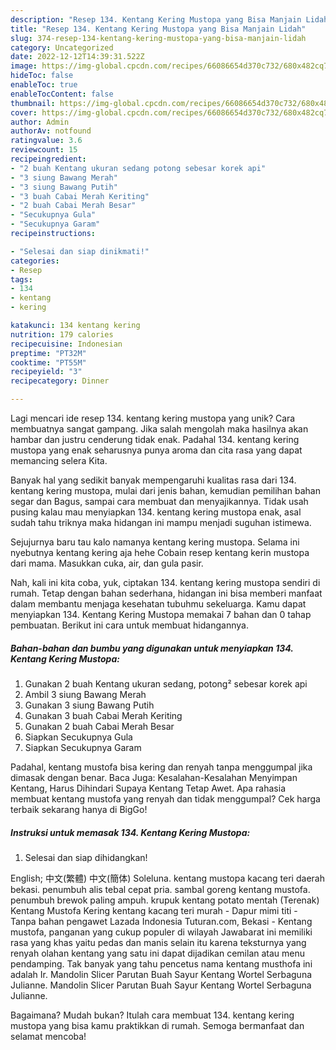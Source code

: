 ```yaml
---
description: "Resep 134. Kentang Kering Mustopa yang Bisa Manjain Lidah"
title: "Resep 134. Kentang Kering Mustopa yang Bisa Manjain Lidah"
slug: 374-resep-134-kentang-kering-mustopa-yang-bisa-manjain-lidah
category: Uncategorized
date: 2022-12-12T14:39:31.522Z
image: https://img-global.cpcdn.com/recipes/66086654d370c732/680x482cq70/134-kentang-kering-mustopa-foto-resep-utama.jpg
hideToc: false
enableToc: true
enableTocContent: false
thumbnail: https://img-global.cpcdn.com/recipes/66086654d370c732/680x482cq70/134-kentang-kering-mustopa-foto-resep-utama.jpg
cover: https://img-global.cpcdn.com/recipes/66086654d370c732/680x482cq70/134-kentang-kering-mustopa-foto-resep-utama.jpg
author: Admin
authorAv: notfound
ratingvalue: 3.6
reviewcount: 15
recipeingredient:
- "2 buah Kentang ukuran sedang potong sebesar korek api"
- "3 siung Bawang Merah"
- "3 siung Bawang Putih"
- "3 buah Cabai Merah Keriting"
- "2 buah Cabai Merah Besar"
- "Secukupnya Gula"
- "Secukupnya Garam"
recipeinstructions:

- "Selesai dan siap dinikmati!"
categories:
- Resep
tags:
- 134
- kentang
- kering

katakunci: 134 kentang kering 
nutrition: 179 calories
recipecuisine: Indonesian
preptime: "PT32M"
cooktime: "PT55M"
recipeyield: "3"
recipecategory: Dinner

---
```





Lagi mencari ide resep 134. kentang kering mustopa yang unik? Cara membuatnya sangat gampang. Jika salah mengolah maka hasilnya akan hambar dan justru cenderung tidak enak. Padahal 134. kentang kering mustopa yang enak seharusnya punya aroma dan cita rasa yang dapat memancing selera Kita.





Banyak hal yang sedikit banyak mempengaruhi kualitas rasa dari 134. kentang kering mustopa, mulai dari jenis bahan, kemudian pemilihan bahan segar dan Bagus, sampai cara membuat dan menyajikannya. Tidak usah pusing kalau mau menyiapkan 134. kentang kering mustopa enak,      asal sudah tahu triknya maka hidangan ini mampu menjadi suguhan istimewa.














Sejujurnya baru tau kalo namanya kentang kering mustopa. Selama ini nyebutnya kentang kering aja hehe Cobain resep kentang kerin mustopa dari mama. Masukkan cuka, air, dan gula pasir.






Nah, kali ini kita coba, yuk, ciptakan 134. kentang kering mustopa sendiri di rumah. Tetap dengan bahan sederhana, hidangan ini bisa memberi manfaat dalam membantu menjaga kesehatan tubuhmu sekeluarga. Kamu dapat menyiapkan 134. Kentang Kering Mustopa memakai 7 bahan dan 0 tahap pembuatan. Berikut ini cara untuk membuat hidangannya.

<!--inarticleads1-->

##### Bahan-bahan dan bumbu yang digunakan untuk menyiapkan 134. Kentang Kering Mustopa:

1. Gunakan 2 buah Kentang ukuran sedang, potong² sebesar korek api
1. Ambil 3 siung Bawang Merah
1. Gunakan 3 siung Bawang Putih
1. Gunakan 3 buah Cabai Merah Keriting
1. Gunakan 2 buah Cabai Merah Besar
1. Siapkan Secukupnya Gula
1. Siapkan Secukupnya Garam


Padahal, kentang mustofa bisa kering dan renyah tanpa menggumpal jika dimasak dengan benar. Baca Juga: Kesalahan-Kesalahan Menyimpan Kentang, Harus Dihindari Supaya Kentang Tetap Awet. Apa rahasia membuat kentang mustofa yang renyah dan tidak menggumpal? Cek harga terbaik sekarang hanya di BigGo! 

<!--inarticleads2-->

##### Instruksi untuk memasak 134. Kentang Kering Mustopa:


1. Selesai dan siap dihidangkan!

English; 中文(繁體) 中文(簡体) Soleluna. kentang mustopa kacang teri daerah bekasi. penumbuh alis tebal cepat pria. sambal goreng kentang mustofa. penumbuh brewok paling ampuh. krupuk kentang potato mentah (Terenak) Kentang Mustofa Kering kentang kacang teri murah - Dapur mimi titi - Tanpa bahan pengawet Lazada Indonesia Tuturan.com, Bekasi - Kentang mustofa, panganan yang cukup populer di wilayah Jawabarat ini memiliki rasa yang khas yaitu pedas dan manis selain itu karena teksturnya yang renyah olahan kentang yang satu ini dapat dijadikan cemilan atau menu pendamping. Tak banyak yang tahu pencetus nama kentang musthofa ini adalah Ir. Mandolin Slicer Parutan Buah Sayur Kentang Wortel Serbaguna Julianne. Mandolin Slicer Parutan Buah Sayur Kentang Wortel Serbaguna Julianne. 

Bagaimana? Mudah bukan? Itulah cara membuat 134. kentang kering mustopa yang bisa kamu praktikkan di rumah. Semoga bermanfaat dan selamat mencoba!
